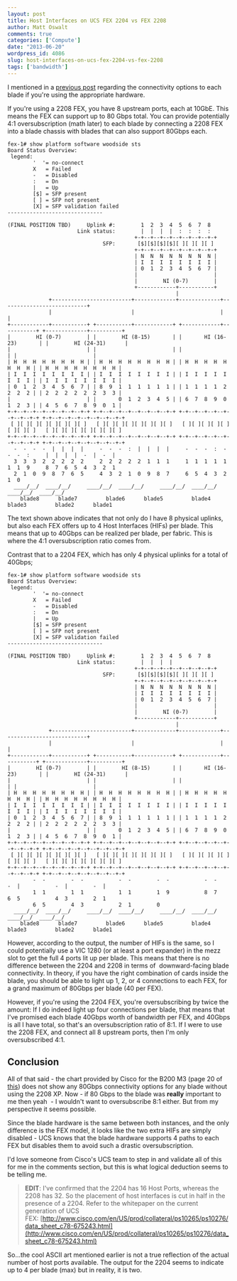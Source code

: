 ```yaml
---
layout: post
title: Host Interfaces on UCS FEX 2204 vs FEX 2208
author: Matt Oswalt
comments: true
categories: ['Compute']
date: "2013-06-20"
wordpress_id: 4086
slug: host-interfaces-on-ucs-fex-2204-vs-fex-2208
tags: ['bandwidth']
---
```



I mentioned in a [previous post](https://keepingitclassless.net/2013/06/cisco-ucs-ascii-art/) regarding the connectivity options to each blade if you're using the appropriate hardware.

If you're using a 2208 FEX, you have 8 upstream ports, each at 10GbE. This means the FEX can support up to 80 Gbps total. You can provide potentially 4:1 oversubscription (math later) to each blade by connecting a 2208 FEX into a blade chassis with blades that can also support 80Gbps each.
    
    fex-1# show platform software woodside sts
    Board Status Overview:
     legend:
            '  '= no-connect
            X   = Failed
            -   = Disabled
            :   = Dn
            |   = Up
            [$] = SFP present
            [ ] = SFP not present
            [X] = SFP validation failed
    ------------------------------
    
    (FINAL POSITION TBD)     Uplink #:        1  2  3  4  5  6  7  8
                          Link status:        |  |  |  |  :  :  :  :
                                            +-+--+--+--+--+--+--+--+-+
                                  SFP:       [$][$][$][$][ ][ ][ ][ ]
                                            +-+--+--+--+--+--+--+--+-+
                                            | N  N  N  N  N  N  N  N |
                                            | I  I  I  I  I  I  I  I |
                                            | 0  1  2  3  4  5  6  7 |
                                            |                        |
                                            |        NI (0-7)        |
                                            +------------+-----------+
                                                         |
                 +-------------------------+-------------+-------------+---------------------------+
                 |                         |                           |                           |
    +------------+-----------+ +-----------+------------+ +------------+-----------+ +-------------+----------+
    |        HI (0-7)        | |        HI (8-15)       | |       HI (16-23)       | |        HI (24-31)      |
    |                        | |                        | |                        | |                        |
    | H  H  H  H  H  H  H  H | | H  H  H  H  H  H  H  H | | H  H  H  H  H  H  H  H | | H  H  H  H  H  H  H  H |
    | I  I  I  I  I  I  I  I | | I  I  I  I  I  I  I  I | | I  I  I  I  I  I  I  I | | I  I  I  I  I  I  I  I |
    | 0  1  2  3  4  5  6  7 | | 8  9  1  1  1  1  1  1 | | 1  1  1  1  2  2  2  2 | | 2  2  2  2  2  2  3  3 |
    |                        | |       0  1  2  3  4  5 | | 6  7  8  9  0  1  2  3 | | 4  5  6  7  8  9  0  1 |
    +-+--+--+--+--+--+--+--+-+ +-+--+--+--+--+--+--+--+-+ +-+--+--+--+--+--+--+--+-+ +-+--+--+--+--+--+--+--+-+
     [ ][ ][ ][ ][ ][ ][ ][ ]   [ ][ ][ ][ ][ ][ ][ ][ ]   [ ][ ][ ][ ][ ][ ][ ][ ]   [ ][ ][ ][ ][ ][ ][ ][ ]
    +-+--+--+--+--+--+--+--+-+ +-+--+--+--+--+--+--+--+-+ +-+--+--+--+--+--+--+--+-+ +-+--+--+--+--+--+--+--+-+
      -  -  -  -  |  |  |  |     -  -  -  :  |  |  |  |     -  -  -  :  -  -  -  :     |  |  |  |  -  |  -  |
      3  3  3  2  2  2  2  2     2  2  2  2  2  1  1  1     1  1  1  1  1  1  1  9     8  7  6  5  4  3  2  1
      2  1  0  9  8  7  6  5     4  3  2  1  0  9  8  7     6  5  4  3  2  1  0
      ____/__/  ____/__/     ____/__/  ____/__/     ____/__/  ____/__/     ____/__/  ____/__/ 
        blade8      blade7         blade6      blade5         blade4      blade3         blade2      blade1


The text shown above indicates that not only do I have 8 physical uplinks, but also each FEX offers up to 4 Host Interfaces (HIFs) per blade. This means that up to 40Gbps can be realized per blade, per fabric. This is where the 4:1 oversubscription ratio comes from.

Contrast that to a 2204 FEX, which has only 4 physical uplinks for a total of 40Gbps;

    fex-1# show platform software woodside sts
    Board Status Overview:
     legend:
            '  '= no-connect
            X   = Failed
            -   = Disabled
            :   = Dn
            |   = Up
            [$] = SFP present
            [ ] = SFP not present
            [X] = SFP validation failed
    ------------------------------
    
    (FINAL POSITION TBD)     Uplink #:        1  2  3  4  5  6  7  8
                          Link status:        |  |  |  |
                                            +-+--+--+--+--+--+--+--+-+
                                  SFP:       [$][$][$][$][ ][ ][ ][ ]
                                            +-+--+--+--+--+--+--+--+-+
                                            | N  N  N  N  N  N  N  N |
                                            | I  I  I  I  I  I  I  I |
                                            | 0  1  2  3  4  5  6  7 |
                                            |                        |
                                            |        NI (0-7)        |
                                            +------------+-----------+
                                                         |
                 +-------------------------+-------------+-------------+---------------------------+
                 |                         |                           |                           |
    +------------+-----------+ +-----------+------------+ +------------+-----------+ +-------------+----------+
    |        HI (0-7)        | |        HI (8-15)       | |       HI (16-23)       | |        HI (24-31)      |
    |                        | |                        | |                        | |                        |
    | H  H  H  H  H  H  H  H | | H  H  H  H  H  H  H  H | | H  H  H  H  H  H  H  H | | H  H  H  H  H  H  H  H |
    | I  I  I  I  I  I  I  I | | I  I  I  I  I  I  I  I | | I  I  I  I  I  I  I  I | | I  I  I  I  I  I  I  I |
    | 0  1  2  3  4  5  6  7 | | 8  9  1  1  1  1  1  1 | | 1  1  1  1  2  2  2  2 | | 2  2  2  2  2  2  3  3 |
    |                        | |       0  1  2  3  4  5 | | 6  7  8  9  0  1  2  3 | | 4  5  6  7  8  9  0  1 |
    +-+--+--+--+--+--+--+--+-+ +-+--+--+--+--+--+--+--+-+ +-+--+--+--+--+--+--+--+-+ +-+--+--+--+--+--+--+--+-+
     [ ][ ][ ][ ][ ][ ][ ][ ]   [ ][ ][ ][ ][ ][ ][ ][ ]   [ ][ ][ ][ ][ ][ ][ ][ ]   [ ][ ][ ][ ][ ][ ][ ][ ]
    +-+--+--+--+--+--+--+--+-+ +-+--+--+--+--+--+--+--+-+ +-+--+--+--+--+--+--+--+-+ +-+--+--+--+--+--+--+--+-+
            -  -        -  -           -  -        -  -           -  -        -  |           -  |        -  |
            1  1        1  1           1  1        1  9           8  7        6  5           4  3        2  1
            6  5        4  3           2  1        0
      ____/__/  ____/__/     ____/__/  ____/__/     ____/__/  ____/__/     ____/__/  ____/__/ 
        blade8      blade7         blade6      blade5         blade4      blade3         blade2      blade1

However, according to the output, the number of HIFs is the same, so I could potentially use a VIC 1280 (or at least a port expander) in the mezz slot to get the full 4 ports lit up per blade. This means that there is no difference between the 2204 and 2208 in terms of  downward-facing blade connectivity. In theory, if you have the right combination of cards inside the blade, you should be able to light up 1, 2, or 4 connections to each FEX, for a grand maximum of 80Gbps per blade (40 per FEX).

However, if you're using the 2204 FEX, you're oversubscribing by twice the amount: If I do indeed light up four connections per blade, that means that I've promised each blade 40Gbps worth of bandwidth per FEX, and 40Gbps is all I have total, so that's an oversubscription ratio of 8:1. If I were to use the 2208 FEX, and connect all 8 upstream ports, then I'm only oversubscribed 4:1.

## Conclusion

All of that said - the chart provided by Cisco for the B200 M3 (page 20 of [this](http://www.cisco.com/en/US/prod/collateral/ps10265/ps10280/B200M3_SpecSheet.pdf)) does not show any 80Gbps connectivity options for any blade without using the 2208 XP. Now - if 80 Gbps to the blade was **really** important to me then yeah  - I wouldn't want to oversubscribe 8:1 either. But from my perspective it seems possible.

Since the blade hardware is the same between both instances, and the only difference is the FEX model, it looks like the two extra HIFs are simply disabled - UCS knows that the blade hardware supports 4 paths to each FEX but disables them to avoid such a drastic oversubscription.

I'd love someone from Cisco's UCS team to step in and validate all of this for me in the comments section, but this is what logical deduction seems to be telling me.

> **EDIT**: I've confirmed that the 2204 has 16 Host Ports, whereas the 2208 has 32. So the placement of host interfaces is cut in half in the presence of a 2204. Refer to the whitepaper on the current generation of UCS FEX: [http://www.cisco.com/en/US/prod/collateral/ps10265/ps10276/data_sheet_c78-675243.html](http://www.cisco.com/en/US/prod/collateral/ps10265/ps10276/data_sheet_c78-675243.html)

So...the cool ASCII art mentioned earlier is not a true reflection of the actual number of host ports available. The output for the 2204 seems to indicate up to 4 per blade (max) but in reality, it is two.
